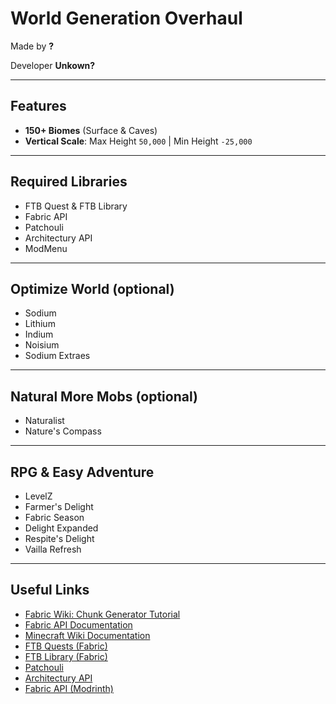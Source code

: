 # World Generation Overhaul

Made by **?**

Developer **Unkown?**





---

## Features
- **150+ Biomes** (Surface & Caves)
- **Vertical Scale**: Max Height `50,000` | Min Height `-25,000`

---

## Required Libraries
- FTB Quest & FTB Library  
- Fabric API  
- Patchouli  
- Architectury API
- ModMenu

---

## Optimize World (optional)
- Sodium  
- Lithium  
- Indium  
- Noisium
- Sodium Extraes

---

## Natural More Mobs (optional)
- Naturalist  
- Nature's Compass  

---

## RPG & Easy Adventure
- LevelZ  
- Farmer's Delight
- Fabric Season
- Delight Expanded
- Respite's Delight
- Vailla Refresh

---

## Useful Links
- [Fabric Wiki: Chunk Generator Tutorial](https://wiki.fabricmc.net/tutorial:chunkgenerator)  
- [Fabric API Documentation](https://maven.fabricmc.net/docs/fabric-api-0.92.1+1.20.1/overview-tree.html)
- [Minecraft Wiki Documentation](https://minecraft.wiki/w/Noise_settings)
- [FTB Quests (Fabric)](https://www.curseforge.com/minecraft/mc-mods/ftb-quests-fabric)  
- [FTB Library (Fabric)](https://www.curseforge.com/minecraft/mc-mods/ftb-library-fabric)  
- [Patchouli](https://www.curseforge.com/minecraft/mc-mods/patchouli)  
- [Architectury API](https://www.curseforge.com/minecraft/mc-mods/architectury-api)  
- [Fabric API (Modrinth)](https://modrinth.com/mod/fabric-api)
